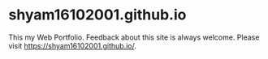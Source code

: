 # shyam16102001.github.io
This my Web Portfolio.
Feedback about this site is always welcome.
Please visit https://shyam16102001.github.io/.
